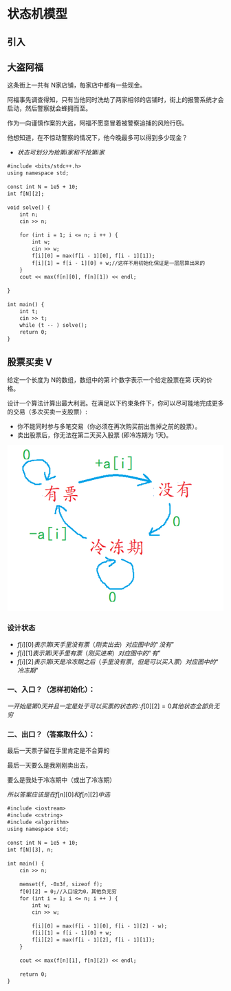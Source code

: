 # 状态机模型
## 引入
## 大盗阿福
这条街上一共有 N家店铺，每家店中都有一些现金。

阿福事先调查得知，只有当他同时洗劫了两家相邻的店铺时，街上的报警系统才会启动，然后警察就会蜂拥而至。

作为一向谨慎作案的大盗，阿福不愿意冒着被警察追捕的风险行窃。

他想知道，在不惊动警察的情况下，他今晚最多可以得到多少现金？
- $状态可划分为抢第i家和不抢第i家$
```
#include <bits/stdc++.h>
using namespace std;

const int N = 1e5 + 10;
int f[N][2];

void solve() {
    int n;
    cin >> n;
    
    for (int i = 1; i <= n; i ++ ) {
        int w;
        cin >> w;
        f[i][0] = max(f[i - 1][0], f[i - 1][1]);
        f[i][1] = f[i - 1][0] + w;//这样不用初始化保证是一层层算出来的
    }
    cout << max(f[n][0], f[n][1]) << endl;
 
}

int main() {
    int t;
    cin >> t;
    while (t -- ) solve();
    return 0;
}
```
## 股票买卖 V
给定一个长度为 N的数组，数组中的第 i个数字表示一个给定股票在第 i天的价格。

设计一个算法计算出最大利润。在满足以下约束条件下，你可以尽可能地完成更多的交易（多次买卖一支股票）:

- 你不能同时参与多笔交易（你必须在再次购买前出售掉之前的股票）。
- 卖出股票后，你无法在第二天买入股票 (即冷冻期为 1天)。

![Alt text](../../../_resources/%E7%8A%B6%E6%80%81%E6%9C%BA.png)

### 设计状态
- $f[i][0]表示第i天手里没有票（刚卖出去）对应图中的“没有”$
- $f[i][1]表示第i天手里有票（刚买进来） 对应图中的“有”$
- $f[i][2]表示第i天是冷冻期之后（手里没有票，但是可以买入票）对应图中的“冷冻期”$

### 一、入口？（怎样初始化）：
$一开始是第0天
并且一定是处于可以买票的状态的
∴f[0][2]=0其他状态全部负无穷$
### 二、出口？（答案取什么）：
最后一天票子留在手里肯定是不合算的

最后一天要么是我刚刚卖出去，

要么是我处于冷冻期中（或出了冷冻期）

$所以答案应该是在f[n][0]和f[n][2]中选$
  
```
#include <iostream>
#include <cstring>
#include <algorithm>
using namespace std;

const int N = 1e5 + 10;
int f[N][3], n;

int main() {
    cin >> n;
    
    memset(f, -0x3f, sizeof f);
    f[0][2] = 0;//入口设为0，其他负无穷
    for (int i = 1; i <= n; i ++ ) {
        int w;
        cin >> w;
        
        f[i][0] = max(f[i - 1][0], f[i - 1][2] - w);
        f[i][1] = f[i - 1][0] + w;
        f[i][2] = max(f[i - 1][2], f[i - 1][1]);
    }
    
    cout << max(f[n][1], f[n][2]) << endl;
    
    return 0;
}
```